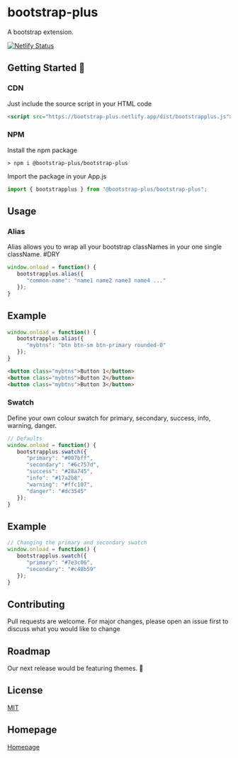 
# bootstrap-plus
A bootstrap extension.

[![Netlify Status](https://api.netlify.com/api/v1/badges/a5e3311c-926f-48f3-85a6-465b374859ac/deploy-status)](https://app.netlify.com/sites/bootstrap-plus/deploys)

## Getting Started 🚀
### CDN
Just include the source script in your HTML code
```html
<script src="https://bootstrap-plus.netlify.app/dist/bootstrapplus.js"></script>
```

### NPM
Install the npm package
```git
> npm i @bootstrap-plus/bootstrap-plus
```
Import the package in your App.js
```jsx
import { bootstrapplus } from "@bootstrap-plus/bootstrap-plus";
```


## Usage
### Alias
Alias allows you to wrap all your bootstrap classNames in your one single className. #DRY
```javascript
window.onload = function() {
   bootstrapplus.alias({
      "common-name": "name1 name2 name3 name4 ..."
   });
}
```

## Example
```javascript
window.onload = function() {
   bootstrapplus.alias({
      "mybtns": "btn btn-sm btn-primary rounded-0"
   });
}
```

```html
<button class="mybtns">Button 1</button>
<button class="mybtns">Button 2</button>
<button class="mybtns">Button 3</button>
```

### Swatch
Define your own colour swatch for primary, secondary, success, info, warning, danger.
```javascript
// Defaults
window.onload = function() {
   bootstrapplus.swatch({
      "primary": "#007bff",
      "secondary": "#6c757d",
      "success": "#28a745",
      "info": "#17a2b8",
      "warning": "#ffc107",
      "danger": "#dc3545"
   });
}
```

## Example
```javascript
// Changing the primary and secondary swatch
window.onload = function() {
   bootstrapplus.swatch({
      "primary": "#7e3c06",
      "secondary": "#c48b59"
   });
}
```

## Contributing
Pull requests are welcome. For major changes, please open an issue first to discuss what you would like to change

## Roadmap
Our next release would be featuring themes. 🤞

## License
[MIT](https://choosealicense.com/licenses/mit/)

## Homepage

[Homepage](https://bootstrap-plus.netlify.app)
